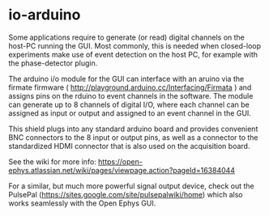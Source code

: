 io-arduino
==========

Some applications require to generate (or read) digital channels on the host-PC running the GUI.
Most commonly, this is needed when closed-loop experiments make use of event detection on the host PC, for example with the phase-detector plugin.

The arduino i/o module for the GUI can interface with an aruino via the firmate firmware ( http://playground.arduino.cc/Interfacing/Firmata ) and assigns pins on the rduino to event channels in the software.
The module can generate up to 8 channels of digital I/O, where each channel can be assigned as input or output and assigned to an event channel in the GUI.

This shield plugs into any standard arduino board and provides convenient BNC connectors to the 8 input or output pins, as well as a connector to the standardized HDMI connector that is also used on the acquisition board.

See the wiki for more info: https://open-ephys.atlassian.net/wiki/pages/viewpage.action?pageId=16384044

For a similar, but much more powerful signal output device, check out the PulsePal (https://sites.google.com/site/pulsepalwiki/home) which also works seamlessly with the Open Ephys GUI.


